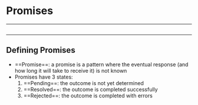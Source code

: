 # Promises
---
```toc
```
---

## Defining Promises
- ==Promise==: a promise is a pattern where the eventual response (and how long it will take to receive it) is not known
- Promises have 3 states:
	1. ==Pending==: the outcome is not yet determined
	2. ==Resolved==: the outcome is completed successfully
	3. ==Rejected==: the outcome is completed with errors